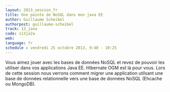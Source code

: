 ```yaml
---
layout: 2013_session_fr
title: Une pointe de NoSQL dans mon java EE
author: Guillaume Scheibel
authorpost: guillaume-scheibel
track: 13_java
code: s13ja2a
web: 
language: fr
schedule : vendredi 25 octobre 2013, 9:40 - 10:25
---
```


Vous aimez jouer avec les bases de données NoSQL et revez de pouvoir les utiliser dans vos applications Java EE. Hibernate OGM est là pour vous.
Lors de cette session nous verrons comment migrer une application utilsant une base de données relationnelle vers une base de données NoSQL (Ehcache ou MongoDB).
